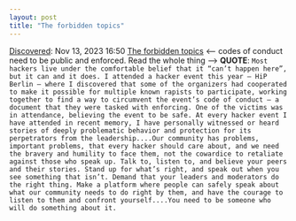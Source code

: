 ```yaml
---
layout: post
title: "The forbidden topics"
---
```

[Discovered](http://rolandtanglao.com/2020/07/29/p1-blogthis-checkvist-list-links-to-blog/): Nov 13, 2023 16:50 [The forbidden topics](https://drewdevault.com/2023/09/29/The-forbidden-topics.html) <-- codes of conduct need to be public and enforced. Read the whole thing --> **QUOTE**: `Most hackers live under the comfortable belief that it “can’t happen here”, but it can and it does. I attended a hacker event this year – HiP Berlin – where I discovered that some of the organizers had cooperated to make it possible for multiple known rapists to participate, working together to find a way to circumvent the event’s code of conduct – a document that they were tasked with enforcing. One of the victims was in attendance, believing the event to be safe. At every hacker event I have attended in recent memory, I have personally witnessed or heard stories of deeply problematic behavior and protection for its perpetrators from the leadership....Our community has problems, important problems, that every hacker should care about, and we need the bravery and humility to face them, not the cowardice to retaliate against those who speak up. Talk to, listen to, and believe your peers and their stories. Stand up for what’s right, and speak out when you see something that isn’t. Demand that your leaders and moderators do the right thing. Make a platform where people can safely speak about what our community needs to do right by them, and have the courage to listen to them and confront yourself....You need to be someone who will do something about it.`
